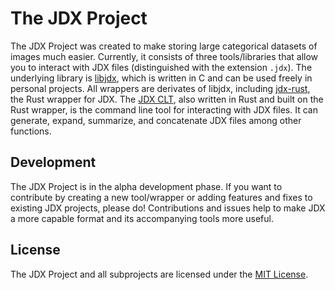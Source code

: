 # The JDX Project

The JDX Project was created to make storing large categorical datasets of images much easier. Currently, it consists of three tools/libraries that allow you to interact with JDX files (distinguished with the extension `.jdx`). The underlying library is [libjdx](https://github.com/jeffreycshelton/libjdx), which is written in C and can be used freely in personal projects. All wrappers are derivates of libjdx, including [jdx-rust](https://github.com/jeffreycshelton/jdx-rust), the Rust wrapper for JDX. The [JDX CLT](https://github.com/jeffreycshelton/jdx-clt), also written in Rust and built on the Rust wrapper, is the command line tool for interacting with JDX files. It can generate, expand, summarize, and concatenate JDX files among other functions.

## Development

The JDX Project is in the alpha development phase. If you want to contribute by creating a new tool/wrapper or adding features and fixes to existing JDX projects, please do! Contributions and issues help to make JDX a more capable format and its accompanying tools more useful.

## License

The JDX Project and all subprojects are licensed under the [MIT License](LICENSE).